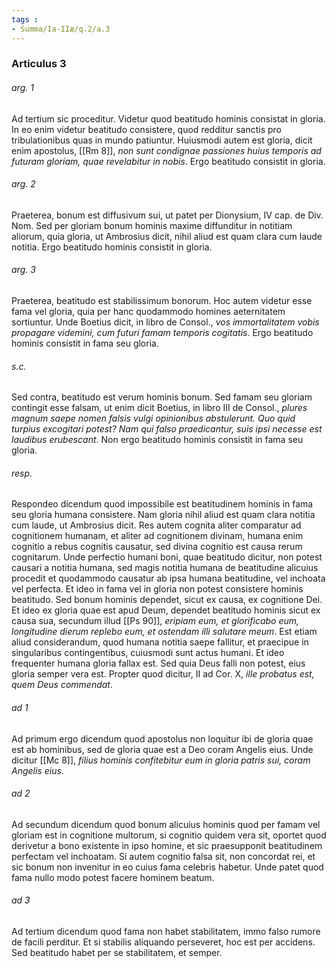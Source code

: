 ```yaml
---
tags : 
- Summa/Ia-IIæ/q.2/a.3
---
```


### Articulus 3

###### arg. 1
Ad tertium sic proceditur. Videtur quod beatitudo hominis consistat in gloria. In eo enim videtur beatitudo consistere, quod redditur sanctis pro tribulationibus quas in mundo patiuntur. Huiusmodi autem est gloria, dicit enim apostolus, [[Rm 8]], *non sunt condignae passiones huius temporis ad futuram gloriam, quae revelabitur in nobis*. Ergo beatitudo consistit in gloria.

###### arg. 2
Praeterea, bonum est diffusivum sui, ut patet per Dionysium, IV cap. de Div. Nom. Sed per gloriam bonum hominis maxime diffunditur in notitiam aliorum, quia gloria, ut Ambrosius dicit, nihil aliud est quam clara cum laude notitia. Ergo beatitudo hominis consistit in gloria.

###### arg. 3
Praeterea, beatitudo est stabilissimum bonorum. Hoc autem videtur esse fama vel gloria, quia per hanc quodammodo homines aeternitatem sortiuntur. Unde Boetius dicit, in libro de Consol., *vos immortalitatem vobis propagare videmini, cum futuri famam temporis cogitatis*. Ergo beatitudo hominis consistit in fama seu gloria.

###### s.c.
Sed contra, beatitudo est verum hominis bonum. Sed famam seu gloriam contingit esse falsam, ut enim dicit Boetius, in libro III de Consol., *plures magnum saepe nomen falsis vulgi opinionibus abstulerunt. Quo quid turpius excogitari potest? Nam qui falso praedicantur, suis ipsi necesse est laudibus erubescant*. Non ergo beatitudo hominis consistit in fama seu gloria.

###### resp.
Respondeo dicendum quod impossibile est beatitudinem hominis in fama seu gloria humana consistere. Nam gloria nihil aliud est quam clara notitia cum laude, ut Ambrosius dicit. Res autem cognita aliter comparatur ad cognitionem humanam, et aliter ad cognitionem divinam, humana enim cognitio a rebus cognitis causatur, sed divina cognitio est causa rerum cognitarum. Unde perfectio humani boni, quae beatitudo dicitur, non potest causari a notitia humana, sed magis notitia humana de beatitudine alicuius procedit et quodammodo causatur ab ipsa humana beatitudine, vel inchoata vel perfecta. Et ideo in fama vel in gloria non potest consistere hominis beatitudo. Sed bonum hominis dependet, sicut ex causa, ex cognitione Dei. Et ideo ex gloria quae est apud Deum, dependet beatitudo hominis sicut ex causa sua, secundum illud [[Ps 90]], *eripiam eum, et glorificabo eum, longitudine dierum replebo eum, et ostendam illi salutare meum*. Est etiam aliud considerandum, quod humana notitia saepe fallitur, et praecipue in singularibus contingentibus, cuiusmodi sunt actus humani. Et ideo frequenter humana gloria fallax est. Sed quia Deus falli non potest, eius gloria semper vera est. Propter quod dicitur, II ad Cor. X, *ille probatus est, quem Deus commendat*.

###### ad 1
Ad primum ergo dicendum quod apostolus non loquitur ibi de gloria quae est ab hominibus, sed de gloria quae est a Deo coram Angelis eius. Unde dicitur [[Mc 8]], *filius hominis confitebitur eum in gloria patris sui, coram Angelis eius*.

###### ad 2
Ad secundum dicendum quod bonum alicuius hominis quod per famam vel gloriam est in cognitione multorum, si cognitio quidem vera sit, oportet quod derivetur a bono existente in ipso homine, et sic praesupponit beatitudinem perfectam vel inchoatam. Si autem cognitio falsa sit, non concordat rei, et sic bonum non invenitur in eo cuius fama celebris habetur. Unde patet quod fama nullo modo potest facere hominem beatum.

###### ad 3
Ad tertium dicendum quod fama non habet stabilitatem, immo falso rumore de facili perditur. Et si stabilis aliquando perseveret, hoc est per accidens. Sed beatitudo habet per se stabilitatem, et semper.

